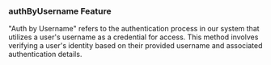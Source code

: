 ### authByUsername Feature

"Auth by Username" refers to the authentication process in our system that utilizes a user's username as a credential for access. This method involves verifying a user's identity based on their provided username and associated authentication details.
